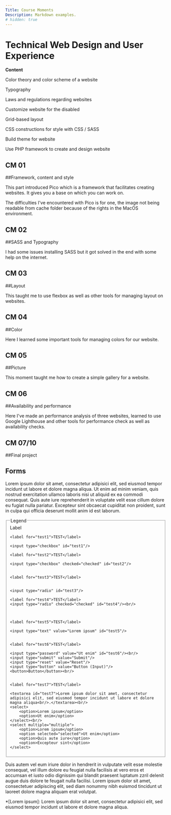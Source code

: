 ```yaml
---
Title: Course Moments
Description: Markdown examples.
# hidden: true
---
```


Technical Web Design and User Experience
==================
<b>Content</b>

Color theory and color scheme of a website

Typography

Laws and regulations regarding websites

Customize website for the disabled

Grid-based layout

CSS constructions for style with CSS / SASS

Build theme for website

Use PHP framework to create and design website

CM 01
----
##Framework, content and style

This part introduced Pico which is a framework that facilitates creating websites. It gives you a base on which you can work on.

The difficulties I've encountered with Pico is for one, the image not being readable from cache folder because of the rights in the MacOS environment.



CM 02
----
##SASS and Typography

I had some issues installing SASS but it got solved in the end with some help on the internet.

CM 03
----
##Layout

This taught me to use flexbox as well as other tools for managing layout on websites.

CM 04
----
##Color

Here I learned some important tools for managing colors for our website.

CM 05
----
##Picture

This moment taught me how to create a simple gallery for a website.

CM 06
----
##Availability and performance

Here I've made an performance analysis of three websites, learned to use Google Lighthouse and other tools for performance check as well as availability checks.

CM 07/10
----
##Final project



Forms
-----

Lorem ipsum dolor sit amet, consectetur adipisici elit, sed eiusmod tempor incidunt ut labore et dolore magna aliqua. Ut enim ad minim veniam, quis nostrud exercitation ullamco laboris nisi ut aliquid ex ea commodi consequat. Quis aute iure reprehenderit in voluptate velit esse cillum dolore eu fugiat nulla pariatur. Excepteur sint obcaecat cupiditat non proident, sunt in culpa qui officia deserunt mollit anim id est laborum.

<fieldset class="fieldSetCustomColor">
    <legend>Legend</legend>
    <label>Label</label>

    <label for="test1">TEST</label>

    <input type="checkbox" id="test1"/>

    <label for="test2">TEST</label>

    <input type="checkbox" checked="checked" id="test2"/>


    <label for="test3">TEST</label>


    <input type="radio" id="test3"/>

    <label for="test4">TEST</label>
    <input type="radio" checked="checked" id="test4"/><br/>



    <label for="test5">TEST</label>

    <input type="text" value="Lorem ipsum" id="test5"/>


    <label for="test6">TEST</label>

    <input type="password" value="Ut enim" id="test6"/><br/>
    <input type="submit" value="Submit"/>
    <input type="reset" value="Reset"/>
    <input type="button" value="Button (Input)"/>
    <button>Button</button><br/>


    <label for="test7">TEST</label>

    <textarea id="test7">Lorem ipsum dolor sit amet, consectetur adipisici elit, sed eiusmod tempor incidunt ut labore et dolore magna aliqua<br/>.</textarea><br/>
    <select>
        <option>Lorem ipsum</option>
        <option>Ut enim</option>
    </select><br/>
    <select multiple="multiple">
        <option>Lorem ipsum</option>
        <option selected="selected">Ut enim</option>
        <option>Quis aute iure</option>
        <option>Excepteur sint</option>
    </select>
</fieldset>

Duis autem vel eum iriure dolor in hendrerit in vulputate velit esse molestie consequat, vel illum dolore eu feugiat nulla facilisis at vero eros et accumsan et iusto odio dignissim qui blandit praesent luptatum zzril delenit augue duis dolore te feugait nulla facilisi. Lorem ipsum dolor sit amet, consectetuer adipiscing elit, sed diam nonummy nibh euismod tincidunt ut laoreet dolore magna aliquam erat volutpat.

*[Lorem ipsum]: Lorem ipsum dolor sit amet, consectetur adipisici elit, sed eiusmod tempor incidunt ut labore et dolore magna aliqua.

[Link]: %base_url% "Ut enim ad minim veniam, quis nostrud exercitation ullamco laboris nisi ut aliquid ex ea commodi consequat."

[^1]: Quis aute iure reprehenderit in voluptate velit esse cillum dolore eu fugiat nulla pariatur.
[^2]: Excepteur sint obcaecat cupiditat non proident, sunt in culpa qui officia deserunt mollit anim id est laborum.
